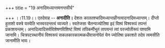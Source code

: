 +++
title = "19 अनादिमध्यान्तमनन्तवीर्य"

+++
।।11.19।। एतदेवाह -- **अनादीति।** देशतः
कालतश्चादिमध्यान्तहीनत्वादनादिमध्यान्तम्। दीप्तो हुताशो वक्त्रे यस्येति
भास्वरदन्तत्वं व्यज्यते। स्वतेजसा चैतन्यज्योतिषा इदं विश्वं विश्वरूपं
तपन्तं प्रकाशयन्तम्। अनादित्वादिसर्वविशेषणविशिष्टं विश्वं तपिकर्मीभूतं
तापयन्तं त्वां परज्योतीरूपं पश्यामि जानामि। चित्रपटस्थानीयं विश्वरूपं
सकलकारकात्मकधीवासनोपेतं येन ज्योतिषा प्रकाशते तदेव त्वमसीति जानामीति
भावः।
